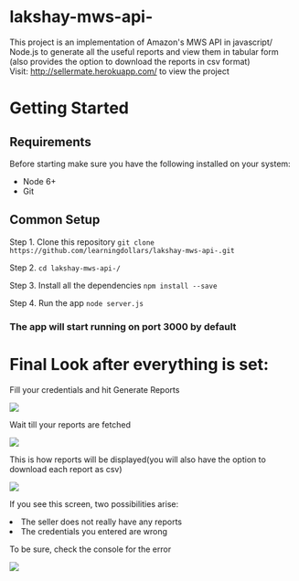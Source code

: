 # lakshay-mws-api-
This project is an implementation of Amazon's MWS API in javascript/ Node.js to generate all the useful reports and view them in tabular form (also provides the option to download the reports in csv format)
<br>
Visit: http://sellermate.herokuapp.com/ to view the project

# Getting Started

## Requirements
Before starting make sure you have the following installed on your system: 
* Node 6+
* Git

## Common Setup
Step 1. Clone this repository
``` git clone https://github.com/learningdollars/lakshay-mws-api-.git ```

Step 2. ``` cd lakshay-mws-api-/ ```

Step 3. Install all the dependencies
``` npm install --save ```

Step 4. Run the app 
``` node server.js ```

### The app will start running on port 3000 by default

# Final Look after everything is set: 
<p align = "center" >
  <p>Fill your credentials and hit Generate Reports </p>
  <img src="https://i.ibb.co/B6s9MkN/Screenshot-421.png" />
  <br>
  <p>Wait till your reports are fetched</p>
  <img src="https://i.ibb.co/4m6ncfB/Screenshot-419.png" />
  <br>
  <p>This is how reports will be displayed(you will also have the option to download each report as csv) </p>
  <img src="https://i.ibb.co/q51yrR3/Screenshot-422.png" />
  <br>
  <p>If you see this screen, two possibilities arise:
  <li>The seller does not really have any reports</li>
  <li>The credentials you entered are wrong</li>
  </p>
  <p>To be sure, check the console for the error</p>
  <img src="https://i.ibb.co/vzFryQS/Screenshot-420.png" />
  
</p>

